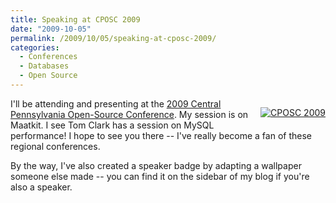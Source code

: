 ```yaml
---
title: Speaking at CPOSC 2009
date: "2009-10-05"
permalink: /2009/10/05/speaking-at-cposc-2009/
categories:
  - Conferences
  - Databases
  - Open Source
---
```

<p style="float:right">
  <a href="http://cposc.org/" target="_blank"><img src="http://www.xaprb.com/blog/wp-content/uploads/2009/10/cposc_speaker.jpg" alt="CPOSC 2009" /></a>
</p>

I'll be attending and presenting at the [2009 Central Pennsylvania Open-Source Conference][1]. My session is on Maatkit. I see Tom Clark has a session on MySQL performance! I hope to see you there -- I've really become a fan of these regional conferences.

By the way, I've also created a speaker badge by adapting a wallpaper someone else made -- you can find it on the sidebar of my blog if you're also a speaker.

<br style="clear:both" />

 [1]: http://cposc.org/
